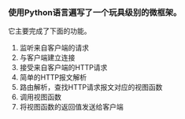 ### 使用Python语言遍写了一个玩具级别的微框架。
它主要完成了下面的功能。
1.	监听来自客户端的请求
2.	与客户端建立连接
3.	接受来自客户端的HTTP请求
4.	简单的HTTP报文解析
5.	路由解析，查找HTTP请求报文对应的视图函数
6.	调用视图函数
7.	将视图函数的返回值发送给客户端
